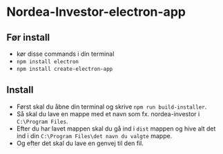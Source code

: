 # Nordea-Investor-electron-app

## Før install
 - kør disse commands i din terminal
 - `npm install electron`
 - `npm install create-electron-app`

## Install
 - Først skal du åbne din terminal og skrive `npm run build-installer`.
 - Så skal du lave en mappe med et navn som fx. nordea-investor i `C:\Program Files`.
 - Efter du har lavet mappen skal du gå ind i `dist` mappen og hive alt det ind i din `C:\Program Files\det navn du valgte` mappe.
 - Og efter det skal du lave en genvej til den fil.
